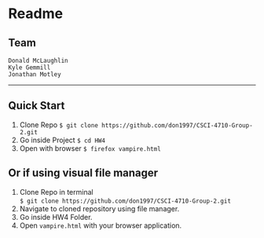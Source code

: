 # Readme

## Team
```
Donald McLaughlin
Kyle Gemmill
Jonathan Motley

```
---
## Quick Start

1. Clone Repo
`$ git clone https://github.com/don1997/CSCI-4710-Group-2.git`
2. Go inside Project
`$ cd HW4`
3. Open with browser 
`$ firefox vampire.html`

## Or if using visual file manager
1. Clone Repo in terminal  
`$ git clone https://github.com/don1997/CSCI-4710-Group-2.git`
2. Navigate to cloned repository using file manager.
3. Go inside HW4 Folder.
4. Open `vampire.html` with your browser application. 

